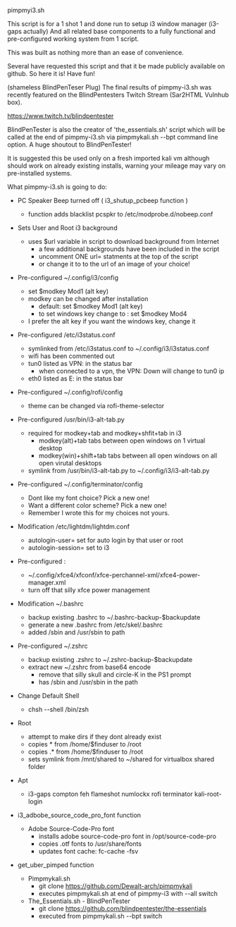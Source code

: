 pimpmyi3.sh 

  This script is for a 1 shot 1 and done run to setup i3 window manager
  (i3-gaps actually) And all related base components to a fully functional 
  and pre-configured working system from 1 script. 

  This was built as nothing more than an ease of convenience. 

  Several have requested this script and that it be made publicly available on github. So here it is! Have fun! 

  (shameless BlindPenTeser Plug)
  The final results of pimpmy-i3.sh was recently featured on the BlindPentesters Twitch Stream (Sar2HTML Vulnhub box).

  https://www.twitch.tv/blindpentester

  BlindPenTester is also the creator of 'the_essentials.sh' script which will be called at the end of pimpmy-i3.sh via pimpmykali.sh --bpt command line option. A huge shoutout to BlindPenTester!
  
  It is suggested this be used only on a fresh imported kali vm 
  although should work on already existing installs, warning your mileage 
  may vary on pre-installed systems.
    
What pimpmy-i3.sh is going to do: 
  
- PC Speaker Beep turned off ( i3_shutup_pcbeep function )
  - function adds blacklist pcspkr to /etc/modprobe.d/nobeep.conf 

- Sets User and Root i3 background 
  - uses $url variable in script to download background from Internet
    - a few additional backgrounds have been included in the script 
    - uncomment ONE url=  statments at the top of the script 
    - or change it to to the url of an image of your choice! 
  
- Pre-configured ~/.config/i3/config 
  - set $modkey Mod1    (alt key)
  - modkey can be changed after installation 
    - default: set $modkey Mod1 (alt key)
    - to set windows key change to : set $modkey Mod4     
  - I prefer the alt key if you want the windows key, change it 
  
- Pre-configured /etc/i3status.conf 
  - symlinked from /etc/i3status.conf to ~/.config/i3/i3status.conf 
  - wifi has been commented out 
  - tun0 listed as VPN: in the status bar 
    - when connected to a vpn, the VPN: Down will change to tun0 ip 
  - eth0 listed as E: in the status bar 

- Pre-configured ~/.config/rofi/config 
  - theme can be changed via rofi-theme-selector 

- Pre-configured /usr/bin/i3-alt-tab.py 
  - required for modkey+tab and modkey+shfit+tab in i3 
    - modkey(alt)+tab tabs between open windows on 1 virtual desktop 
    - modkey(win)+shift+tab tabs between all open windows on all open virutal desktops
  - symlink from /usr/bin/i3-alt-tab.py to ~/.config/i3/i3-alt-tab.py 

- Pre-configured ~/.config/terminator/config 
  - Dont like my font choice? Pick a new one! 
  - Want a different color scheme? Pick a new one! 
  - Remember I wrote this for my choices not yours. 

- Modification /etc/lightdm/lightdm.conf 
  - autologin-user=     set for auto login by that user or root 
  - autologin-session=  set to i3 

- Pre-configured :
  - ~/.config/xfce4/xfconf/xfce-perchannel-xml/xfce4-power-manager.xml
  - turn off that silly xfce power management 

- Modification ~/.bashrc 
  - backup existing .bashrc to ~/.bashrc-backup-$backupdate 
  - generate a new .bashrc from /etc/skel/.bashrc 
  - added /sbin and /usr/sbin to path 

- Pre-configured ~/.zshrc 
  - backup existing .zshrc to ~/.zshrc-backup-$backupdate 
  - extract new ~/.zshrc from base64 encode 
    - remove that silly skull and circle-K in the PS1 prompt
    - has /sbin and /usr/sbin in the path 

- Change Default Shell 
  - chsh --shell /bin/zsh 

- Root 
  - attempt to make dirs if they dont already exist 
  - copies  * from /home/$finduser to /root 
  - copies .* from /home/$finduser to /root 
  - sets symlink from /mnt/shared to ~/shared for virtualbox shared folder

- Apt 
  - i3-gaps compton feh flameshot numlockx rofi terminator kali-root-login 

- i3_adbobe_source_code_pro_font function 
  - Adobe Source-Code-Pro font 
    - installs adobe source-code-pro font in /opt/source-code-pro 
    - copies .otf fonts to /usr/share/fonts 
    - updates font cache:  fc-cache -fsv 

- get_uber_pimped function     
  - Pimpmykali.sh 
    - git clone https://github.com/Dewalt-arch/pimpmykali
    - executes pimpmykali.sh at end of pimpmy-i3 with --all switch 
  - The_Essentials.sh - BlindPenTester 
    - git clone https://github.com/blindpentester/the-essentials
    - executed from pimpmykali.sh --bpt  switch 

